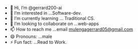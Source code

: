 - 👋 Hi, I’m @gerrard200-ai
- 👀 I’m interested in ...Software-dev.
- 🌱 I’m currently learning ... Traditional CS.
- 💞️ I’m looking to collaborate on ...web-apps
- 📫 How to reach me ...email mulengagerrard05@gmail.com
- 😄 Pronouns: ...male
- ⚡ Fun fact: ...Read to Work.

<!---
gerrard200-ai/gerrard200-ai is a ✨ special ✨ repository because its `README.md` (this file) appears on your GitHub profile.
You can click the Preview link to take a look at your changes.
--->
